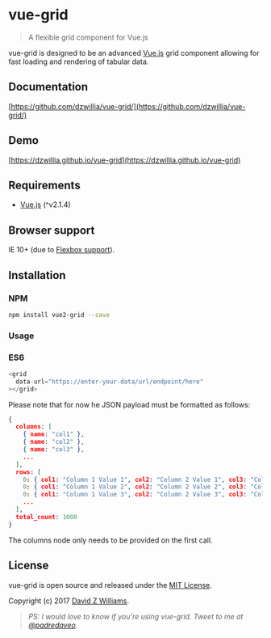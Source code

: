# vue-grid
> A flexible grid component for Vue.js

vue-grid is designed to be an advanced [Vue.js](http://vuejs.org) grid component allowing for fast loading and rendering of tabular data.

## Documentation
[https://github.com/dzwillia/vue-grid/](https://github.com/dzwillia/vue-grid/)

## Demo

[https://dzwillia.github.io/vue-grid](https://dzwillia.github.io/vue-grid)

## Requirements
* [Vue.js](http://vuejs.org/) (^v2.1.4)

## Browser support
IE 10+ (due to [Flexbox support](https://caniuse.com/#feat=flexbox)).

## Installation

### NPM

```bash
npm install vue2-grid --save
```

### Usage

### ES6

```js
<grid
  data-url="https://enter-your-data/url/endpoint/here"
></grid>
```

Please note that for now he JSON payload must be formatted as follows:

```json
{
  columns: [
    { name: "col1" },
    { name: "col2" },
    { name: "col3" },
    ...
  ],
  rows: [
    0: { col1: "Column 1 Value 1", col2: "Column 2 Value 1", col3: "Column 3 Value 1" },
    0: { col1: "Column 1 Value 2", col2: "Column 2 Value 2", col3: "Column 3 Value 2" },
    0: { col1: "Column 1 Value 3", col2: "Column 2 Value 3", col3: "Column 3 Value 3" },
    ...
  ],
  total_count: 1000
}
```

The columns node only needs to be provided on the first call.

## License
vue-grid is open source and released under the [MIT License](LICENSE).

Copyright (c) 2017 [David Z Williams](https://twitter.com/padredaveo).

> *PS: I would love to know if you're using vue-grid. Tweet to me at [@padredaveo](https://twitter.com/padredaveo)*.
